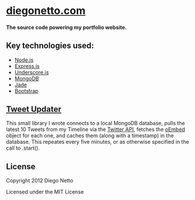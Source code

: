 # [diegonetto.com](http://diegonetto.com/)

#### The source code powering my portfolio website. 

## Key technologies used:
- [Node.js](http://nodejs.org/)
- [Express.js](http://expressjs.com/)
- [Underscore.js](http://underscorejs.org/)
- [MongoDB](https://github.com/mongodb/node-mongodb-native)
- [Jade](http://jade-lang.com/)
- [Bootstrap](http://github.com/twitter/bootstrap/)

## [Tweet Updater](https://github.com/diegonetto/diegonetto.com/blob/master/lib/tweet-updater.js)

This small library I wrote connects to a local MongoDB database, pulls the latest 10 Tweets from my Timeline via the [Twitter API](http://dev.twitter.com/docs/api/1/get/statuses/user_timeline), fetches the [oEmbed](http://dev.twitter.com/docs/api/1/get/statuses/oembed) object for each one, and caches them (along with a timestamp) in the database. This repeates every five minutes, or as otherwise specified in the call to .start().

## License

Copyright 2012 Diego Netto

Licensed under the MIT License
